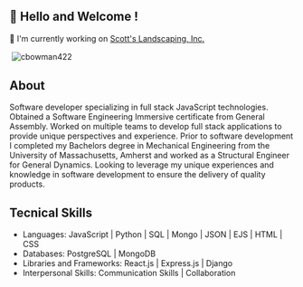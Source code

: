 ## 👋 Hello and Welcome !

🌱   I'm currently working on [Scott's Landscaping, Inc.](https://github.com/cbowman422/scottslandscaping)

<p>&nbsp;<img align="center" src="https://github-readme-stats.vercel.app/api?username=cbowman422&show_icons=true&theme=dark&title_color=bdbdbd&text_color=bdbdbd&locale=en" alt="cbowman422" /></p>

## About 

Software developer specializing in full stack JavaScript technologies. Obtained a Software Engineering Immersive certificate from General Assembly. Worked on multiple teams to develop full stack applications to provide unique perspectives and experience. Prior to software development I completed my Bachelors degree in Mechanical Engineering from the University of Massachusetts, Amherst and worked as a Structural Engineer for General Dynamics. Looking to leverage my unique experiences and knowledge in software development to ensure the delivery of quality products.


## Tecnical Skills

- Languages: JavaScript | Python | SQL | Mongo | JSON | EJS | HTML | CSS 
- Databases: PostgreSQL | MongoDB
- Libraries and Frameworks: React.js | Express.js | Django
- Interpersonal Skills: Communication Skills | Collaboration


<!--
**cbowman422/cbowman422** is a ✨ _special_ ✨ repository because its `README.md` (this file) appears on your GitHub profile.

Here are some ideas to get you started:

- 🔭 I’m currently working on ...
- 🌱 I’m currently learning ...
- 👯 I’m looking to collaborate on ...
- 🤔 I’m looking for help with ...
- 💬 Ask me about ...
- 📫 How to reach me: ...
- 😄 Pronouns: ...
- ⚡ Fun fact: ...
-->
